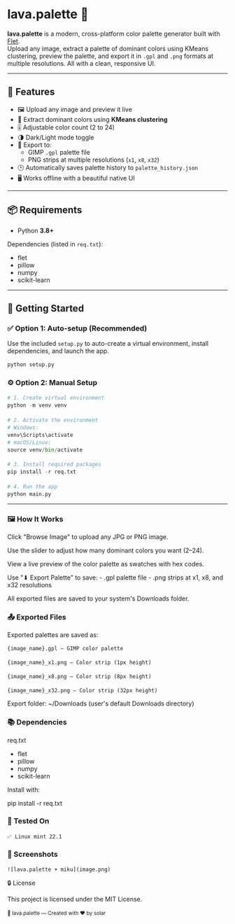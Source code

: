 # lava.palette 🐉

**lava.palette** is a modern, cross-platform color palette generator built with [Flet](https://flet.dev/).  
Upload any image, extract a palette of dominant colors using KMeans clustering, preview the palette, and export it in `.gpl` and `.png` formats at multiple resolutions. All with a clean, responsive UI.

---

## 🎨 Features

- 🖼 Upload any image and preview it live
- 🎯 Extract dominant colors using **KMeans clustering**
- 🎚 Adjustable color count (2 to 24)
- 🌗 Dark/Light mode toggle
- 📁 Export to:
  - GIMP `.gpl` palette file
  - PNG strips at multiple resolutions (`x1`, `x8`, `x32`)
- 🕒 Automatically saves palette history to `palette_history.json`
- 🖥 Works offline with a beautiful native UI

---

## 📦 Requirements

- Python **3.8+**

Dependencies (listed in `req.txt`):

- flet
- pillow
- numpy
- scikit-learn


---

## 🚀 Getting Started

### ✅ Option 1: Auto-setup (Recommended)

Use the included `setup.py` to auto-create a virtual environment, install dependencies, and launch the app.

```bash
python setup.py
```

### ⚙️ Option 2: Manual Setup

```py
# 1. Create virtual environment
python -m venv venv

# 2. Activate the environment
# Windows:
venv\Scripts\activate
# macOS/Linux:
source venv/bin/activate

# 3. Install required packages
pip install -r req.txt

# 4. Run the app
python main.py
```

---

### 🖼 How It Works

Click "Browse Image" to upload any JPG or PNG image.

Use the slider to adjust how many dominant colors you want (2–24).

View a live preview of the color palette as swatches with hex codes.

Use "⬇ Export Palette" to save:
    - .gpl palette file
    - .png strips at x1, x8, and x32 resolutions

All exported files are saved to your system's Downloads folder.

### 📤 Exported Files

Exported palettes are saved as:

    {image_name}.gpl – GIMP color palette

    {image_name}_x1.png – Color strip (1px height)

    {image_name}_x8.png – Color strip (8px height)

    {image_name}_x32.png – Color strip (32px height)

Export folder: ~/Downloads (user's default Downloads directory)

### 📚 Dependencies

req.txt

- flet
- pillow
- numpy
- scikit-learn

Install with:

pip install -r req.txt

### 🧪 Tested On

    ✅ Linux mint 22.1

### 📸 Screenshots

    ![lava.palette + miku](image.png)

🔒 License

This project is licensed under the MIT License.

<sup>🐉 lava.palette — Created with ❤️ by solar<sup>
